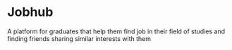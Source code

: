 # Jobhub
A platform for graduates that help them find job in their field of studies and finding friends sharing similar interests with them
